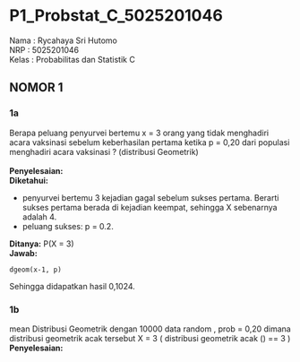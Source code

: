 # P1_Probstat_C_5025201046
Nama : Rycahaya Sri Hutomo<br>
NRP : 5025201046<br>
Kelas : Probabilitas dan Statistik C

## NOMOR 1
### 1a
Berapa peluang penyurvei bertemu x = 3 orang yang tidak menghadiri acara vaksinasi
sebelum keberhasilan pertama ketika p = 0,20 dari populasi menghadiri acara vaksinasi ?
(distribusi Geometrik)<br>
<br>
**Penyelesaian:**<br>
**Diketahui:**<br>
- penyurvei bertemu 3 kejadian gagal sebelum sukses pertama. Berarti sukses pertama berada di kejadian keempat, sehingga X sebenarnya adalah 4.
- peluang sukses: p = 0.2.

**Ditanya:** P(X = 3)
<br>
**Jawab:**
```
dgeom(x-1, p)
```
Sehingga didapatkan hasil 0,1024.

### 1b
mean Distribusi Geometrik dengan 10000 data random , prob = 0,20 dimana distribusi
geometrik acak tersebut X = 3 ( distribusi geometrik acak () == 3 )
<br>
**Penyelesaian:**

